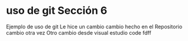 # uso de git Sección 6
Ejemplo de uso de git 
Le hice un cambio 
cambio hecho en el Repositorio
cambio otra vez 
Otro cambio desde visual estudio code
fdff
